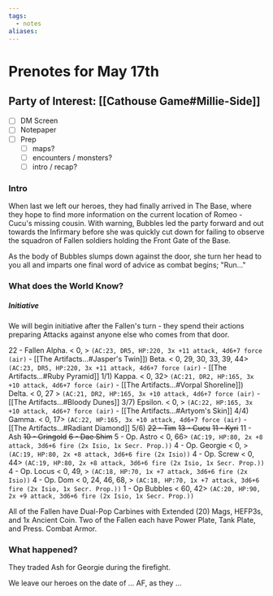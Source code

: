 ```yaml
---
tags:
  - notes
aliases:
---
```


# Prenotes for May 17th
## Party of Interest: [[Cathouse Game#Millie-Side]]
- [ ] DM Screen
- [ ] Notepaper
- [ ] Prep
	- [ ] maps?
	- [ ] encounters / monsters?
	- [ ] intro / recap?

### Intro
When last we left our heroes, they had finally arrived in The Base, where they hope to find more information on the current location of Romeo - Cucu's missing cousin. With warning, Bubbles led the party forward and out towards the Infirmary before she was quickly cut down for failing to observe the squadron of Fallen soldiers holding the Front Gate of the Base.

As the body of Bubbles slumps down against the door, she turn her head to you all and imparts one final word of advice as combat begins; "Run..."

### What does the World Know?
##### Initiative
We will begin initiative after the Fallen's turn - they spend their actions preparing Attacks against anyone else who comes from that door.

22 - Fallen
	Alpha. < 0, >
	`(AC:23, DR5, HP:220, 3x +11 attack, 4d6+7 force (air)` - [[The Artifacts...#Jasper's Twin]])
	Beta. < 0, 29, 30, 33, 39, 44>
	`(AC:23, DR5, HP:220, 3x +11 attack, 4d6+7 force (air)`  - [[The Artifacts...#Ruby Pyramid]] 1/1)
	Kappa. < 0, 32>
	`(AC:21, DR2, HP:165, 3x +10 attack, 4d6+7 force (air)`  - [[The Artifacts...#Vorpal Shoreline]])
	Delta. < 0, 27 >
	`(AC:21, DR2, HP:165, 3x +10 attack, 4d6+7 force (air)`  - [[The Artifacts...#Bloody Dunes]] 3/7)
	Epsilon. < 0, >
	`(AC:22, HP:165, 3x +10 attack, 4d6+7 force (air)`  - [[The Artifacts...#Artyom's Skin]] 4/4)
	Gamma. < 0, 17>
	`(AC:22, HP:165, 3x +10 attack, 4d6+7 force (air)`  - [[The Artifacts...#Radiant Diamond]] 5/6)
~~22 - Tim~~
~~13 - Cucu~~
~~11 - Kyri~~
11 - Ash
~~10 - Gringold~~
~~6 - Dae Shim~~
5 - Op. Astro < 0, 66>
	`(AC:19, HP:80, 2x +8 attack, 3d6+6 fire (2x Isio, 1x Secr. Prop.))`
4 - Op. Georgie < 0, >
	`(AC:19, HP:80, 2x +8 attack, 3d6+6 fire (2x Isio))`
4 - Op. Screw < 0, 44>
	`(AC:19, HP:80, 2x +8 attack, 3d6+6 fire (2x Isio, 1x Secr. Prop.))`
4 - Op. Locus < 0, 49, >
	`(AC:18, HP:70, 1x +7 attack, 3d6+6 fire (2x Isio))`
4 - Op. Dom < 0, 24, 46, 68, >
	`(AC:18, HP:70, 1x +7 attack, 3d6+6 fire (2x Isio, 1x Secr. Prop.))`
1 - Op Bubbles < 60, 42>
	`(AC:20, HP:90, 2x +9 attack, 3d6+6 fire (2x Isio, 1x Secr. Prop.))`


All of the Fallen have Dual-Pop Carbines with Extended (20) Mags, HEFP3s, and 1x Ancient Coin.
Two of the Fallen each have Power Plate, Tank Plate, and Press. Combat Armor.


### What happened?

They traded Ash for Georgie during the firefight.

We leave our heroes on the date of ... AF, as they ...